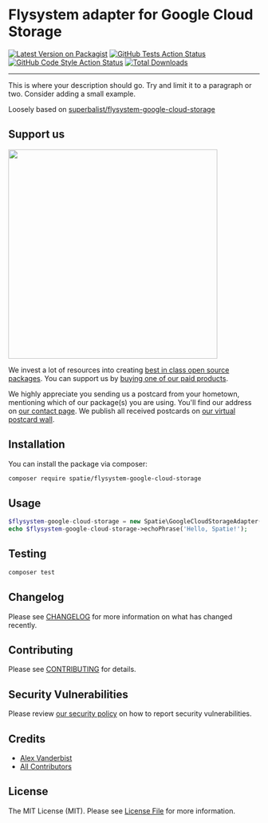 # Flysystem adapter for Google Cloud Storage

[![Latest Version on Packagist](https://img.shields.io/packagist/v/spatie/flysystem-google-cloud-storage.svg?style=flat-square)](https://packagist.org/packages/spatie/flysystem-google-cloud-storage)
[![GitHub Tests Action Status](https://img.shields.io/github/workflow/status/spatie/flysystem-google-cloud-storage/run-tests?label=tests)](https://github.com/spatie/flysystem-google-cloud-storage/actions?query=workflow%3ATests+branch%3Amaster)
[![GitHub Code Style Action Status](https://img.shields.io/github/workflow/status/spatie/flysystem-google-cloud-storage/Check%20&%20fix%20styling?label=code%20style)](https://github.com/spatie/flysystem-google-cloud-storage/actions?query=workflow%3A"Check+%26+fix+styling"+branch%3Amaster)
[![Total Downloads](https://img.shields.io/packagist/dt/spatie/flysystem-google-cloud-storage.svg?style=flat-square)](https://packagist.org/packages/spatie/flysystem-google-cloud-storage)

---

This is where your description should go. Try and limit it to a paragraph or two. Consider adding a small example.

Loosely based on [superbalist/flysystem-google-cloud-storage](https://github.com/Superbalist/flysystem-google-cloud-storage)

## Support us

[<img src="https://github-ads.s3.eu-central-1.amazonaws.com/flysystem-google-cloud-storage.jpg?t=1" width="419px" />](https://spatie.be/github-ad-click/flysystem-google-cloud-storage)

We invest a lot of resources into creating [best in class open source packages](https://spatie.be/open-source). You can support us by [buying one of our paid products](https://spatie.be/open-source/support-us).

We highly appreciate you sending us a postcard from your hometown, mentioning which of our package(s) you are using. You'll find our address on [our contact page](https://spatie.be/about-us). We publish all received postcards on [our virtual postcard wall](https://spatie.be/open-source/postcards).

## Installation

You can install the package via composer:

```bash
composer require spatie/flysystem-google-cloud-storage
```

## Usage

```php
$flysystem-google-cloud-storage = new Spatie\GoogleCloudStorageAdapter();
echo $flysystem-google-cloud-storage->echoPhrase('Hello, Spatie!');
```

## Testing

```bash
composer test
```

## Changelog

Please see [CHANGELOG](CHANGELOG.md) for more information on what has changed recently.

## Contributing

Please see [CONTRIBUTING](.github/CONTRIBUTING.md) for details.

## Security Vulnerabilities

Please review [our security policy](../../security/policy) on how to report security vulnerabilities.

## Credits

- [Alex Vanderbist](https://github.com/spatie)
- [All Contributors](../../contributors)

## License

The MIT License (MIT). Please see [License File](LICENSE.md) for more information.
